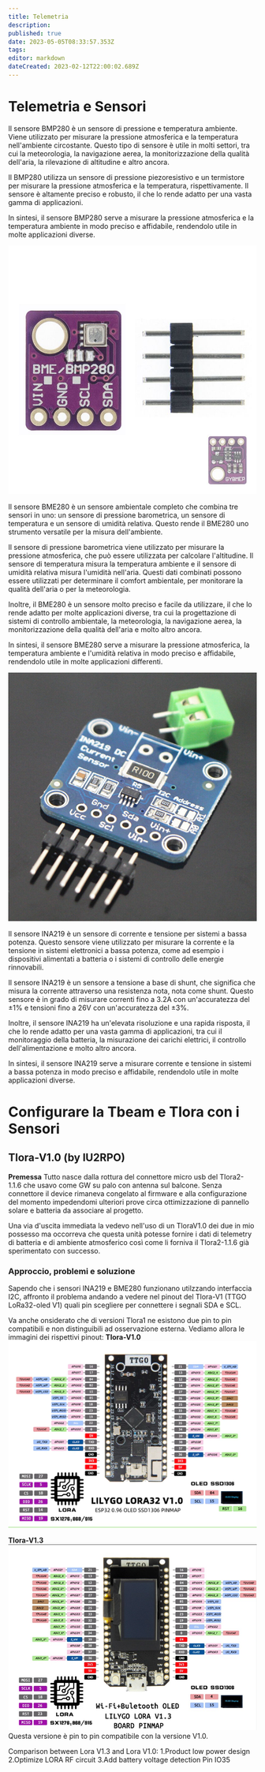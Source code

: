 ```yaml
---
title: Telemetria
description: 
published: true
date: 2023-05-05T08:33:57.353Z
tags: 
editor: markdown
dateCreated: 2023-02-12T22:00:02.689Z
---
```


# Telemetria e Sensori
Il sensore BMP280 è un sensore di pressione e temperatura ambiente. Viene utilizzato per misurare la pressione atmosferica e la temperatura nell'ambiente circostante. Questo tipo di sensore è utile in molti settori, tra cui la meteorologia, la navigazione aerea, la monitorizzazione della qualità dell'aria, la rilevazione di altitudine e altro ancora.

Il BMP280 utilizza un sensore di pressione piezoresistivo e un termistore per misurare la pressione atmosferica e la temperatura, rispettivamente. Il sensore è altamente preciso e robusto, il che lo rende adatto per una vasta gamma di applicazioni.

In sintesi, il sensore BMP280 serve a misurare la pressione atmosferica e la temperatura ambiente in modo preciso e affidabile, rendendolo utile in molte applicazioni diverse.

![bme280.jpg](/bme280.jpg)

Il sensore BME280 è un sensore ambientale completo che combina tre sensori in uno: un sensore di pressione barometrica, un sensore di temperatura e un sensore di umidità relativa. Questo rende il BME280 uno strumento versatile per la misura dell'ambiente.

Il sensore di pressione barometrica viene utilizzato per misurare la pressione atmosferica, che può essere utilizzata per calcolare l'altitudine. Il sensore di temperatura misura la temperatura ambiente e il sensore di umidità relativa misura l'umidità nell'aria. Questi dati combinati possono essere utilizzati per determinare il comfort ambientale, per monitorare la qualità dell'aria o per la meteorologia.

Inoltre, il BME280 è un sensore molto preciso e facile da utilizzare, il che lo rende adatto per molte applicazioni diverse, tra cui la progettazione di sistemi di controllo ambientale, la meteorologia, la navigazione aerea, la monitorizzazione della qualità dell'aria e molto altro ancora.

In sintesi, il sensore BME280 serve a misurare la pressione atmosferica, la temperatura ambiente e l'umidità relativa in modo preciso e affidabile, rendendolo utile in molte applicazioni differenti.

![s-l1600.jpg](/s-l1600.jpg)

Il sensore INA219 è un sensore di corrente e tensione per sistemi a bassa potenza. Questo sensore viene utilizzato per misurare la corrente e la tensione in sistemi elettronici a bassa potenza, come ad esempio i dispositivi alimentati a batteria o i sistemi di controllo delle energie rinnovabili.

Il sensore INA219 è un sensore a tensione a base di shunt, che significa che misura la corrente attraverso una resistenza nota, nota come shunt. Questo sensore è in grado di misurare correnti fino a 3.2A con un'accuratezza del ±1% e tensioni fino a 26V con un'accuratezza del ±3%.

Inoltre, il sensore INA219 ha un'elevata risoluzione e una rapida risposta, il che lo rende adatto per una vasta gamma di applicazioni, tra cui il monitoraggio della batteria, la misurazione dei carichi elettrici, il controllo dell'alimentazione e molto altro ancora.

In sintesi, il sensore INA219 serve a misurare corrente e tensione in sistemi a bassa potenza in modo preciso e affidabile, rendendolo utile in molte applicazioni diverse.

# Configurare la Tbeam e Tlora con i  Sensori

## Tlora-V1.0 (by IU2RPO)
**Premessa**
Tutto nasce dalla rottura del connettore micro usb del Tlora2-1.1.6 che usavo come GW su palo con antenna sul balcone. Senza connettore il device rimaneva congelato al firmware e alla configurazione del momento impedendomi ulteriori prove circa ottimizzazione di pannello solare e batteria da associare al progetto. 

Una via d'uscita immediata la vedevo nell'uso di un TloraV1.0 dei due in mio possesso ma occorreva che questa unità potesse fornire i dati di telemetry di batteria e di ambiente atmosferico così come li forniva il Tlora2-1.1.6 già sperimentato con successo.

### Approccio, problemi e soluzione
Sapendo che i sensori INA219 e BME280 funzionano utilzzando interfaccia I2C, affronto il problema andando a vedere nel pinout del Tlora-V1 (TTGO LoRa32-oled V1) quali pin scegliere per connettere i segnali SDA e SCL.

Va anche onsiderato che di versioni Tlora1 ne esistono due pin to pin compatibili e non distinguibili ad osservazione esterna. Vediamo allora le immagini dei rispettivi pinout:
**Tlora-V1.0**
![lora_v1.0_600x600.webp](/lora_v1.0_600x600.webp)

**Tlora-V1.3**
![tlora-v1.3.jpg](/tlora-v1.3.jpg)
Questa versione è pin to pin compatibile con la versione V1.0.

Comparison between Lora V1.3 and Lora V1.0:
1.Product low power design
2.Optimize LORA RF circuit
3.Add battery voltage detection Pin IO35
